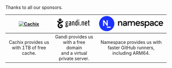 Thanks to all our sponsors.

<!-- prettier-ignore-start -->
|[<img src="https://raw.githubusercontent.com/cachix/docs.cachix.org/master/source/logo.png" width="200" alt="Cachix">](https://cachix.org)|[<img src="https://raw.githubusercontent.com/Gandi/.github/b1f21a402d9223c672476b41148429f538be5303/logos/black.svg" width="200" alt="Gandi">](https://www.gandi.net/)|[<img src="Logo_namespace_filled_lightbg.png" width="200" alt="Namespace">](https://cloud.namespace.so)|
|:-:|:-:|:-:|
|Cachix provides us with 1TB of free cache.|Gandi provides us with a free domain <br /> and a virtual private server.|Namespace provides us with faster GitHub runners, including ARM64.|
<!-- prettier-ignore-end -->
